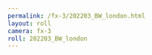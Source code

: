 ```yaml
---
permalink: /fx-3/202203_BW_london.html
layout: roll
camera: fx-3
roll: 202203_BW_london
---
```


<!-- Description. -->
